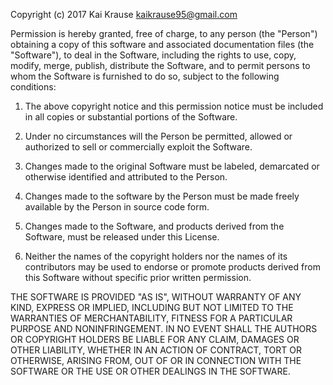 Copyright (c) 2017 Kai Krause <kaikrause95@gmail.com>

Permission is hereby granted, free of charge, to any person (the "Person") obtaining a copy of this software and associated documentation files (the "Software"), to deal in the Software, including the rights to use, copy, modify, merge, publish, distribute the Software, and to permit persons to whom the Software is furnished to do so, subject to the following conditions:

1. The above copyright notice and this permission notice must be included in all copies or substantial portions of the Software.

2. Under no circumstances will the Person be permitted, allowed or authorized to sell or commercially exploit the Software.

3. Changes made to the original Software must be labeled, demarcated or otherwise identified and attributed to the Person.

4. Changes made to the software by the Person must be made freely available by the Person in source code form.

5. Changes made to the Software, and products derived from the Software, must be released under this License.

6. Neither the names of the copyright holders nor the names of its contributors may be used to endorse or promote products derived from this Software without specific prior written permission.

THE SOFTWARE IS PROVIDED "AS IS", WITHOUT WARRANTY OF ANY KIND, EXPRESS OR IMPLIED, INCLUDING BUT NOT LIMITED TO THE WARRANTIES OF MERCHANTABILITY, FITNESS FOR A PARTICULAR PURPOSE AND NONINFRINGEMENT. IN NO EVENT SHALL THE AUTHORS OR COPYRIGHT HOLDERS BE LIABLE FOR ANY CLAIM, DAMAGES OR OTHER LIABILITY, WHETHER IN AN ACTION OF CONTRACT, TORT OR OTHERWISE, ARISING FROM, OUT OF OR IN CONNECTION WITH THE SOFTWARE OR THE USE OR OTHER DEALINGS IN THE SOFTWARE.